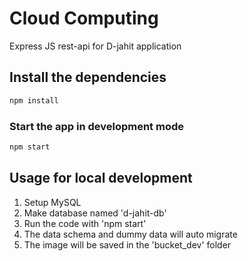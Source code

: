 # Cloud Computing

Express JS rest-api for D-jahit application

## Install the dependencies

```bash
npm install
```

### Start the app in development mode

```bash
npm start
```

## Usage for local development

1. Setup MySQL
2. Make database named 'd-jahit-db'
3. Run the code with 'npm start'
4. The data schema and dummy data will auto migrate
5. The image will be saved in the 'bucket_dev' folder
